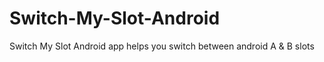 # Switch-My-Slot-Android
Switch My Slot Android app helps you switch between android A &amp; B slots
